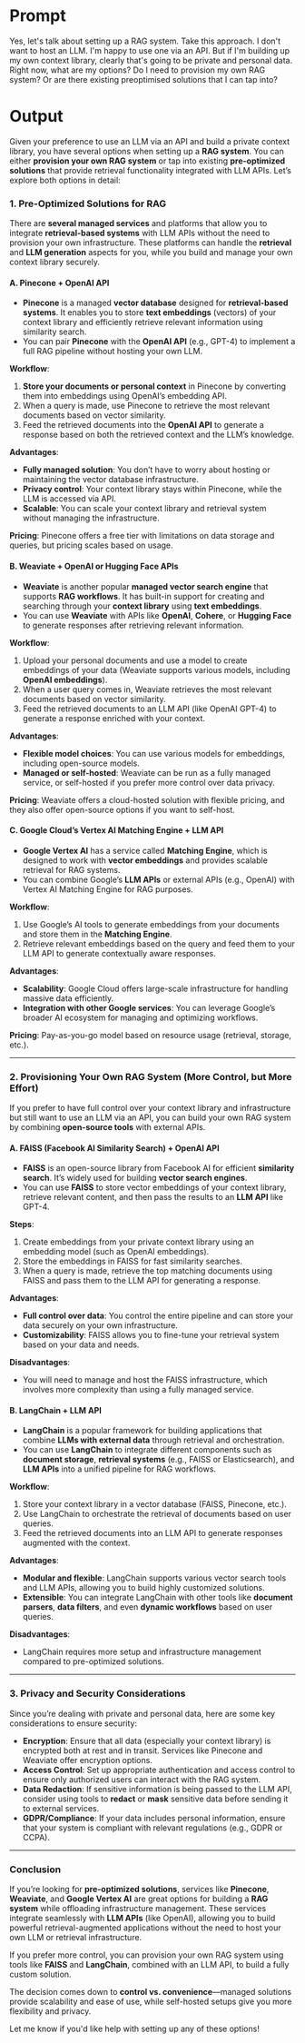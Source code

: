# Prompt

Yes, let's talk about setting up a RAG system. Take this approach. I don't want to host an LLM. I'm happy to use one via an API. But if I'm building up my own context library, clearly that's going to be private and personal data. Right now, what are my options? Do I need to provision my own RAG system? Or are there existing preoptimised solutions that I can tap into?

# Output

Given your preference to use an LLM via an API and build a private context library, you have several options when setting up a **RAG system**. You can either **provision your own RAG system** or tap into existing **pre-optimized solutions** that provide retrieval functionality integrated with LLM APIs. Let’s explore both options in detail:

### 1. **Pre-Optimized Solutions for RAG**
There are **several managed services** and platforms that allow you to integrate **retrieval-based systems** with LLM APIs without the need to provision your own infrastructure. These platforms can handle the **retrieval** and **LLM generation** aspects for you, while you build and manage your own context library securely.

#### A. **Pinecone + OpenAI API**
   - **Pinecone** is a managed **vector database** designed for **retrieval-based systems**. It enables you to store **text embeddings** (vectors) of your context library and efficiently retrieve relevant information using similarity search.
   - You can pair **Pinecone** with the **OpenAI API** (e.g., GPT-4) to implement a full RAG pipeline without hosting your own LLM.
   
   **Workflow**:
   1. **Store your documents or personal context** in Pinecone by converting them into embeddings using OpenAI’s embedding API.
   2. When a query is made, use Pinecone to retrieve the most relevant documents based on vector similarity.
   3. Feed the retrieved documents into the **OpenAI API** to generate a response based on both the retrieved context and the LLM’s knowledge.

   **Advantages**:
   - **Fully managed solution**: You don’t have to worry about hosting or maintaining the vector database infrastructure.
   - **Privacy control**: Your context library stays within Pinecone, while the LLM is accessed via API.
   - **Scalable**: You can scale your context library and retrieval system without managing the infrastructure.

   **Pricing**: Pinecone offers a free tier with limitations on data storage and queries, but pricing scales based on usage.

#### B. **Weaviate + OpenAI or Hugging Face APIs**
   - **Weaviate** is another popular **managed vector search engine** that supports **RAG workflows**. It has built-in support for creating and searching through your **context library** using **text embeddings**.
   - You can use **Weaviate** with APIs like **OpenAI**, **Cohere**, or **Hugging Face** to generate responses after retrieving relevant information.

   **Workflow**:
   1. Upload your personal documents and use a model to create embeddings of your data (Weaviate supports various models, including **OpenAI embeddings**).
   2. When a user query comes in, Weaviate retrieves the most relevant documents based on vector similarity.
   3. Feed the retrieved documents to an LLM API (like OpenAI GPT-4) to generate a response enriched with your context.

   **Advantages**:
   - **Flexible model choices**: You can use various models for embeddings, including open-source models.
   - **Managed or self-hosted**: Weaviate can be run as a fully managed service, or self-hosted if you prefer more control over data privacy.

   **Pricing**: Weaviate offers a cloud-hosted solution with flexible pricing, and they also offer open-source options if you want to self-host.

#### C. **Google Cloud’s Vertex AI Matching Engine + LLM API**
   - **Google Vertex AI** has a service called **Matching Engine**, which is designed to work with **vector embeddings** and provides scalable retrieval for RAG systems.
   - You can combine Google’s **LLM APIs** or external APIs (e.g., OpenAI) with Vertex AI Matching Engine for RAG purposes.
   
   **Workflow**:
   1. Use Google’s AI tools to generate embeddings from your documents and store them in the **Matching Engine**.
   2. Retrieve relevant embeddings based on the query and feed them to your LLM API to generate contextually aware responses.

   **Advantages**:
   - **Scalability**: Google Cloud offers large-scale infrastructure for handling massive data efficiently.
   - **Integration with other Google services**: You can leverage Google’s broader AI ecosystem for managing and optimizing workflows.

   **Pricing**: Pay-as-you-go model based on resource usage (retrieval, storage, etc.).

---

### 2. **Provisioning Your Own RAG System (More Control, but More Effort)**
If you prefer to have full control over your context library and infrastructure but still want to use an LLM via an API, you can build your own RAG system by combining **open-source tools** with external APIs.

#### A. **FAISS (Facebook AI Similarity Search) + OpenAI API**
   - **FAISS** is an open-source library from Facebook AI for efficient **similarity search**. It’s widely used for building **vector search engines**.
   - You can use **FAISS** to store vector embeddings of your context library, retrieve relevant content, and then pass the results to an **LLM API** like GPT-4.

   **Steps**:
   1. Create embeddings from your private context library using an embedding model (such as OpenAI embeddings).
   2. Store the embeddings in FAISS for fast similarity searches.
   3. When a query is made, retrieve the top matching documents using FAISS and pass them to the LLM API for generating a response.

   **Advantages**:
   - **Full control over data**: You control the entire pipeline and can store your data securely on your own infrastructure.
   - **Customizability**: FAISS allows you to fine-tune your retrieval system based on your data and needs.

   **Disadvantages**:
   - You will need to manage and host the FAISS infrastructure, which involves more complexity than using a fully managed service.

#### B. **LangChain + LLM API**
   - **LangChain** is a popular framework for building applications that combine **LLMs with external data** through retrieval and orchestration.
   - You can use **LangChain** to integrate different components such as **document storage**, **retrieval systems** (e.g., FAISS or Elasticsearch), and **LLM APIs** into a unified pipeline for RAG workflows.
   
   **Workflow**:
   1. Store your context library in a vector database (FAISS, Pinecone, etc.).
   2. Use LangChain to orchestrate the retrieval of documents based on user queries.
   3. Feed the retrieved documents into an LLM API to generate responses augmented with the context.

   **Advantages**:
   - **Modular and flexible**: LangChain supports various vector search tools and LLM APIs, allowing you to build highly customized solutions.
   - **Extensible**: You can integrate LangChain with other tools like **document parsers**, **data filters**, and even **dynamic workflows** based on user queries.

   **Disadvantages**:
   - LangChain requires more setup and infrastructure management compared to pre-optimized solutions.

---

### 3. **Privacy and Security Considerations**
   Since you’re dealing with private and personal data, here are some key considerations to ensure security:

- **Encryption**: Ensure that all data (especially your context library) is encrypted both at rest and in transit. Services like Pinecone and Weaviate offer encryption options.
- **Access Control**: Set up appropriate authentication and access control to ensure only authorized users can interact with the RAG system.
- **Data Redaction**: If sensitive information is being passed to the LLM API, consider using tools to **redact** or **mask** sensitive data before sending it to external services.
- **GDPR/Compliance**: If your data includes personal information, ensure that your system is compliant with relevant regulations (e.g., GDPR or CCPA).

---

### Conclusion

If you’re looking for **pre-optimized solutions**, services like **Pinecone**, **Weaviate**, and **Google Vertex AI** are great options for building a **RAG system** while offloading infrastructure management. These services integrate seamlessly with **LLM APIs** (like OpenAI), allowing you to build powerful retrieval-augmented applications without the need to host your own LLM or retrieval infrastructure.

If you prefer more control, you can provision your own RAG system using tools like **FAISS** and **LangChain**, combined with an LLM API, to build a fully custom solution.

The decision comes down to **control vs. convenience**—managed solutions provide scalability and ease of use, while self-hosted setups give you more flexibility and privacy.

Let me know if you'd like help with setting up any of these options!